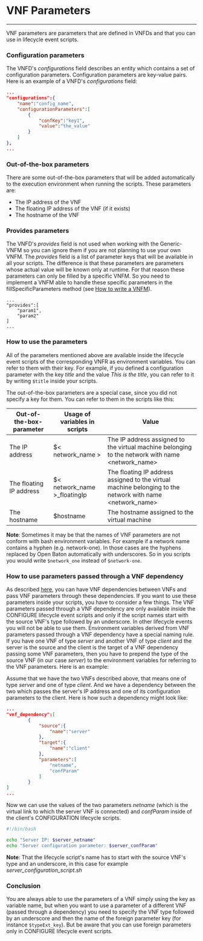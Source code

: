 # VNF Parameters
-----------------

VNF parameters are parameters that are defined in VNFDs and that you can use in lifecycle event scripts.



### Configuration parameters

The VNFD's *configurations* field describes an entity which contains a set of configuration parameters. Configuration parameters are key-value pairs. Here is an example of a VNFD's *configurations* field:
```json
...
"configurations":{
    "name":"config_name",
    "configurationParameters":[
        {
            "confKey":"key1",
            "value":"the_value"
        }
    ]
},
...
```



### Out-of-the-box parameters
There are some out-of-the-box parameters that will be added automatically to the execution environment when running the scripts. These parameters are:

* The IP address of the VNF
* The floating IP address of the VNF (if it exists)
* The hostname of the VNF



### Provides parameters



The VNFD's *provides* field is not used when working with the Generic-VNFM so you can ignore them if you are not planning to use your own VNFM. The *provides* field is a list of parameter keys that will be available in all your scripts. The difference is that these parameters are parameters whose actual value will be known only at runtime. For that reason these parameters can only be filled by a specific VNFM. So you need to implement a VNFM able to handle these specific parameters in the fillSpecificParameters method (see [How to write a VNFM][vnfm-how-to]).

```
...
"provides":[
    "param1",
    "param2"
]
...
```




### How to use the parameters

All of the parameters mentioned above are available inside the lifecycle event scripts of the corresponding VNFR as environment variables. You can refer to them with their key. For example, if you defined a configuration parameter with the key *title* and the value *This is the title*, you can refer to it by writing ```$title``` inside your scripts.

The out-of-the-box parameters are a special case, since you did not specify a key for them. You can refer to them in the scripts like this:

| Out-of-the-box-parameter | Usage of variables in scripts |Value
| ------------------- | -------------- | ----
| The IP address         |  $< network_name > | The IP address assigned to the virtual machine belonging to the network with name <network_name>
| The floating IP address         |  $< network_name >\_floatingIp | The floating IP address assigned to the virtual machine belonging to the network with name <network_name>
| The hostname         |  $hostname | The hostname assigned to the virtual machine

**Note**: Sometimes it may be that the names of VNF parameters are not conform with bash environment variables. For example if a network name contains a hyphen (e.g. network-one). In those cases are the hyphens replaced by Open Baton automatically with underscores. So in you scripts you would write ```$network_one``` instead of ```$network-one```.


### How to use parameters passed through a VNF dependency
As described [here](vnf-dependencies), you can have VNF dependencies between VNFs and pass VNF parameters through these dependencies. If you want to use these parameters inside your scripts, you have to consider a few things. The VNF parameters passed through a VNF dependency are only available inside the CONFIGURE lifecycle event scripts and only if the script names start with the source VNF's type followed by an underscore. In other lifecycle events you will not be able to use them. Environment variables derived from VNF parameters passed through a VNF dependency have a special naming rule. If you have one VNF of type *server* and another VNF of type *client* and the server is the source and the client is the target of a VNF dependency passing some VNF parameters, then you have to prepend the type of the source VNF (in our case *server*) to the environment variables for referring to the VNF parameters. Here is an example:

Assume that we have the two VNFs described above, that means one of type *server* and one of type *client*. And we have a dependency between the two which passes the server's IP address and one of its configuration parameters to the client. Here is how such a dependency might look like:

```json
...
"vnf_dependency":[
        {
            "source":{
                "name":"server"
            },
            "target":{
                "name":"client"
            },
            "parameters":[
                "netname",
                "confParam"
            ]
        }
]
...
```

Now we can use the values of the two parameters *netname* (which is the virtual link to which the server VNF is connected) and *confParam* inside of the client's CONFIGURATION lifecycle scripts.

```bash
#!/bin/bash

echo "Server IP: $server_netname"
echo "Server configuration parameter: $server_confParam"
```

**Note**: That the lifecycle script's name has to start with the source VNF's type and an underscore, in this case for example *server_configuration_script.sh*



### Conclusion

You are always able to use the parameters of a VNF simply using the key as variable name, but when you want to use a parameter of a different VNF (passed through a dependency) you need to specify the VNF type followed by an underscore and then the name of the foreign parameter key (for instance `$typeExt_key`). But be aware that you can use foreign parameters only in CONFIGURE lifecycle event scripts.

<!---
References
-->

[vnfm-how-to]: vnfm-how-to-write
[vnfm-generic]: vnfm-generic

<!---
Script for open external links in a new tab
-->
<script type="text/javascript" charset="utf-8">
      // Creating custom :external selector
      $.expr[':'].external = function(obj){
          return !obj.href.match(/^mailto\:/)
                  && (obj.hostname != location.hostname);
      };
      $(function(){
        $('a:external').addClass('external');
        $(".external").attr('target','_blank');
      })
</script>
